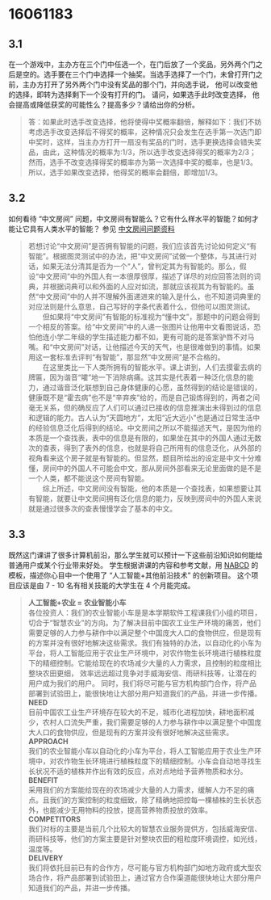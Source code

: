 # 16061183
## 3.1
在一个游戏中，主办方在三个门中任选一个，在门后放了一个奖品，另外两个门之后是空的。选手要在三个门中选择一个抽奖。当选手选择了一个门，未曾打开门之前，主办方打开了另外两个门中没有奖品的那个门，并向选手说， 他可以改变他的选择，即转为选择剩下一个没有打开的门。 请问，如果选手此时改变选择， 他会提高或降低获奖的可能性么？提高多少？请给出你的分析。
> 答：如果此时选手改变选择，他将使得中奖概率翻倍，解释如下：我们不妨考虑选手改变选择后不得奖的概率，这种情况只会发生在选手第一次选门即中奖时，这样，当主办方打开一扇没有奖品的门时，选手更换选择会错失奖品，由此，这种情况的概率为:1/3，所以选手改变选择得奖的概率为2/3；然而，选手不改变选择得奖的概率亦为第一次选择中奖的概率，也是1/3。所以，选手如果改变选择，他得奖的概率会翻倍，即增加1/3。  
## 3.2
如何看待 “中文房间” 问题，中文房间有智能么？它有什么样水平的智能？如何才能让它具有人类水平的智能？ 参见  [中文房间问题资料](https://www.bing.com/search?setmkt=zh-CN&q=%E4%B8%AD%E6%96%87%E6%88%BF%E9%97%B4+%E9%97%AE%E9%A2%98) 
> 若想讨论“中文房间”是否拥有智能的问题，我们应该首先讨论如何定义“有智能”。根据图灵测试中的办法，把“中文房间”试做一个整体，与其进行对话，如果无法分清其是否为一个“人”，曾判定其为有智能的。那么，假设“中文房间”中的外国人有一本很厚很厚，描述了详尽的对应回答法则的词典，并根据词典可以和外面的人应对如流，那就应该视其为有智能的。虽然“中文房间”中的人并不理解外面递进来的输入是什么，也不知道词典里的对应法则是什么意思，自己写好的字条代表着什么，但他可以图灵测试。  
> &emsp;&emsp;但如果将“中文房间”有智能的标准视为“懂中文”，那题中的问题会得到一个相反的答案。给“中文房间”中的人递一张图片让他用中文看图说话，恐怕他连小学二年级的学生描述能力都不如，更有可能的是答案驴唇不对马嘴。和“中文房间”对话，让他描述今天的天气，也是很难做到的事情。如果用这一套标准去评判“有智能”，那显然“中文房间”是不合格的。  
> &emsp;&emsp;在这里类比一下人类所拥有的智能水平。课上讲到，人们去摸霍去病的牌匾，因为谐音“嚯”地一下消除病痛。这其实是代表着一种泛化信息的能力，通过谐音泛化联想到自己身体健康的心愿，虽然得到的结论是错误的，健康既不是“霍去病”也不是“辛弃疾”给的，而是自己锻炼得到的，两者之间毫无关系，但的确反应了人们可以通过已接收的信息推演出未得到过的信息和逻辑的能力。古人认为“天圆地方”，太阳“近大远小”也是通过日常生活中的经验信息泛化后得到的结论。中文房间之所以不能描述天气，是因为他的本质是一个查找表，表中的信息是有限的，如果坐在其中的外国人通过无数次的查表，得到了表外的信息，也就是将自己所用有的信息泛化，从外部的视角看来这个房子就是有智能的。但显然，题目所给出的设定是中文十分难懂，房间中的外国人不可能会中文，那从房间外部看来无论里面做的是不是一个人类，都不能说这个房间有智能。  
> &emsp;&emsp;综上所述，中文房间没有智能，他的本质是一个查找表，如果想要让其有智能，就要让中文房间拥有泛化信息的能力，反映到房间中的外国人来说就是通过很多次的查表慢慢学会了基本的中文。  
## 3.3
 既然这门课讲了很多计算机前沿，那么学生就可以预计一下这些前沿知识如何能给普通用户或某个行业带来好处。 学生根据讲课的内容和参考文献，用  [NABCD](https://www.cnblogs.com/xinz/archive/2010/12/01/1893323.html)  的模板，描述你心目中一个使用了 “人工智能+其他前沿技术” 的创新项目。 这个项目应该是由 7 - 10 名有相关技能的大学生在 4 个月能完成。 
> **人工智能+农业 = 农业智能小车**  
> 各位投资人：我们的农业智能小车是是本学期软件工程课我们小组的项目，切合于“智慧农业”的方向。为了解决目前中国农工业生产环境的痛苦，他们需要足够的人力参与耕作中以满足整个中国庞大人口的食物供应，但是现有的方案并没有很好地解决这些需求。我们有独特的办法，以自动化的小车为平台，将人工智能应用于农业生产环境中，对农作物生长环境进行植株粒度下的精细控制。它能给现在的农场减少大量的人力需求，且控制的粒度相比整块农田更细， 效率远远超过竞争对手威海安信、雨研科技等，让潜在的用户成为我们的用户。 同时，我们将尽可能与官方机构部门合作，将产品部署到试验田上，能很快地让大部分用户知道我们的产品，并进一步传播。  
> **NEED**  
> 目前中国农工业生产环境存在较大的不足，城市化进程加快，耕地面积减少，农村人口流失严重，我们需要足够的人力参与耕作中以满足整个中国庞大人口的食物供应，但是现有的方案并没有很好地解决这些需求。  
> **APPROACH**  
> 我们的农业智能小车以自动化的小车为平台，将人工智能应用于农业生产环境中，对农作物生长环境进行植株粒度下的精细控制。小车会自动地寻找生长状况不适的植株并作出有效的反应，点对点地给予营养物质和水分。  
> **BENEFIT**  
> 采用我们的方案能给现在的农场减少大量的人力需求，缓解人力不足的痛点。且我们的方案控制的粒度细致，除了精确地把控每一棵植株的生长状态外，也能减少无用物料的投放，提高营养物质投放的效率。  
> **COMPETITORS**  
> 我们对标的主要是当前几个比较大的智慧农业服务提供方，包括威海安信、雨研科技等，他们的方案主要是针对整块农田的粗粒度环境调控，如光线，温度等。  
> **DELIVERY**  
> 我们将依托目前已有的合作方，尽可能与官方机构部门如地方政府或大型农场合作，将产品部署到试验田上，通过官方合作渠道能很快地让大部分用户知道我们的产品，并进一步传播。  
